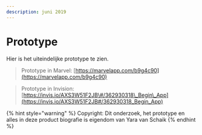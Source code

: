 ```yaml
---
description: juni 2019
---
```


# Prototype

Hier is het uiteindelijke prototype te zien.

> Prototype in Marvel: [https://marvelapp.com/b9g4c90](https://marvelapp.com/b9g4c90)

> Prototype in Invision: [https://invis.io/AXS3W51F2JB\#/362930318\_Begin\_App](https://invis.io/AXS3W51F2JB#/362930318_Begin_App)

{% hint style="warning" %}
Copyright: Dit onderzoek, het prototype en alles in deze product biografie is eigendom van Yara van Schaik
{% endhint %}

